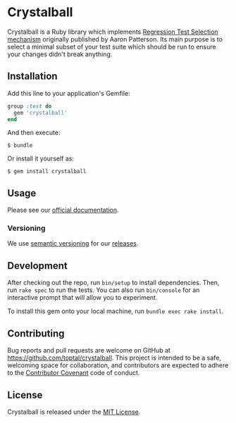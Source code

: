 # Crystalball

Crystalball is a Ruby library which implements [Regression Test Selection mechanism](https://tenderlovemaking.com/2015/02/13/predicting-test-failues.html) originally published by Aaron Patterson.
Its main purpose is to select a minimal subset of your test suite which should be run to ensure your changes didn't break anything.

## Installation

Add this line to your application's Gemfile:

```ruby
group :test do
  gem 'crystalball'
end
```

And then execute:

    $ bundle

Or install it yourself as:

    $ gem install crystalball

## Usage

Please see our [official documentation](https://toptal.github.io/crystalball/).

### Versioning

We use [semantic versioning](https://semver.org/) for our [releases](https://github.com/toptal/crystalball/releases).

## Development

After checking out the repo, run `bin/setup` to install dependencies. Then, run `rake spec` to run the tests. You can also run `bin/console` for an interactive prompt that will allow you to experiment.

To install this gem onto your local machine, run `bundle exec rake install`.

## Contributing

Bug reports and pull requests are welcome on GitHub at https://github.com/toptal/crystalball.
This project is intended to be a safe, welcoming space for collaboration, and contributors are expected to adhere to the [Contributor Covenant](http://contributor-covenant.org) code of conduct.

## License

Crystalball is released under the [MIT License](https://opensource.org/licenses/MIT).


